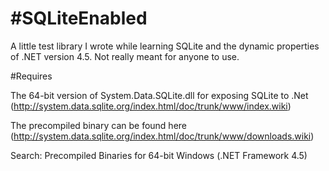 #SQLiteEnabled
==============

A little test library I wrote while learning SQLite and the dynamic properties of .NET version 4.5. Not really meant for anyone to use.


#Requires

The 64-bit version of System.Data.SQLite.dll for exposing SQLite to .Net (http://system.data.sqlite.org/index.html/doc/trunk/www/index.wiki)

The precompiled binary can be found here (http://system.data.sqlite.org/index.html/doc/trunk/www/downloads.wiki)

Search: Precompiled Binaries for 64-bit Windows (.NET Framework 4.5) 
